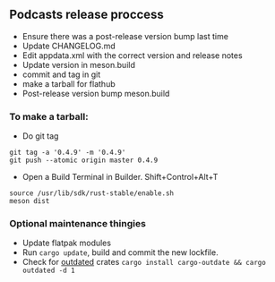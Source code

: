 ## Podcasts release proccess

* Ensure there was a post-release version bump last time
* Update CHANGELOG.md
* Edit appdata.xml with the correct version and release notes
* Update version in meson.build
* commit and tag in git
* make a tarball for flathub
* Post-release version bump meson.build


### To make a tarball:

* Do git tag

```
git tag -a '0.4.9' -m '0.4.9'
git push --atomic origin master 0.4.9
```

* Open a Build Terminal in Builder. Shift+Control+Alt+T

```
source /usr/lib/sdk/rust-stable/enable.sh
meson dist
```

### Optional maintenance thingies

- Update flatpak modules
- Run `cargo update`, build and commit the new lockfile.
- Check for [outdated](https://github.com/kbknapp/cargo-outdated) crates `cargo install cargo-outdate && cargo outdated -d 1`

